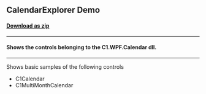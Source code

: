 ## CalendarExplorer Demo
#### [Download as zip](https://grapecity.github.io/DownGit/#/home?url=https://github.com/GrapeCity/ComponentOne-WPF-Samples/tree/master/NET_8/Calendar/CalendarExplorer)
____
#### Shows the controls belonging to the C1.WPF.Calendar dll.
____
Shows basic samples of the following controls

* C1Calendar
* C1MultiMonthCalendar
